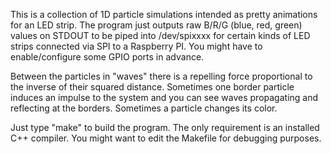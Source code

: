 This is a collection of 1D particle simulations intended as pretty animations
for an LED strip. The program just outputs raw B/R/G (blue, red, green) values
on STDOUT to be piped into /dev/spixxxx for certain kinds of LED strips
connected via SPI to a Raspberry PI. You might have to enable/configure some
GPIO ports in advance.

Between the particles in "waves" there is a repelling force proportional to
the inverse of their squared distance. Sometimes one border particle induces
an impulse to the system and you can see waves propagating and reflecting at
the borders. Sometimes a particle changes its color.

Just type "make" to build the program. The only requirement is an installed
C++ compiler. You might want to edit the Makefile for debugging purposes.
